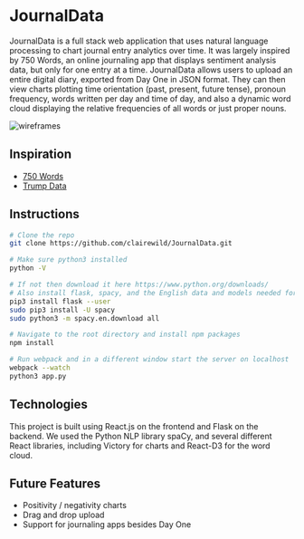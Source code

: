 # JournalData

JournalData is a full stack web application that uses natural language processing to chart journal entry analytics over time. It was largely inspired by 750 Words, an online journaling app that displays sentiment analysis data, but only for one entry at a time. JournalData allows users to upload an entire digital diary, exported from Day One in JSON format. They can then view charts plotting time orientation (past, present, future tense), pronoun frequency, words written per day and time of day, and also a dynamic word cloud displaying the relative frequencies of all words or just proper nouns.

![wireframes](http://res.cloudinary.com/dq5kxnx9d/image/upload/c_crop,h_960/v1495669787/18644319_3116832968050_565214547_n_y1yhnw.jpg)

## Inspiration

- [750 Words][750words]
- [Trump Data][trumpdata]

[750words]: http://750words.com/
[trumpdata]: http://www.trumpdata.org/

## Instructions

```bash
# Clone the repo
git clone https://github.com/clairewild/JournalData.git

# Make sure python3 installed
python -V

# If not then download it here https://www.python.org/downloads/
# Also install flask, spacy, and the English data and models needed for NLP
pip3 install flask --user
sudo pip3 install -U spacy
sudo python3 -m spacy.en.download all

# Navigate to the root directory and install npm packages
npm install

# Run webpack and in a different window start the server on localhost
webpack --watch
python3 app.py
```

## Technologies

This project is built using React.js on the frontend and Flask on the backend. We used the Python NLP library spaCy, and several different React libraries, including Victory for charts and React-D3 for the word cloud.

## Future Features

- Positivity / negativity charts
- Drag and drop upload
- Support for journaling apps besides Day One
